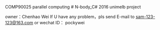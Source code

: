 COMP90025 parallel computing # N-body_C# 2016 unimelb project

owner：Chenhao Wei
If U have any problem，pls send E-mail to sam-123-123@163.com or wechat ID： pockywei
